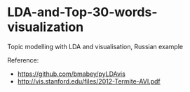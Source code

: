 # LDA-and-Top-30-words-visualization
Topic modelling with LDA and visualisation, Russian example

Reference: 

- https://github.com/bmabey/pyLDAvis
- http://vis.stanford.edu/files/2012-Termite-AVI.pdf
